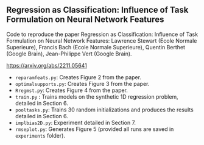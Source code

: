## Regression as Classification: Influence of Task Formulation on Neural Network Features

Code to reproduce the paper Regression as Classification: Influence of Task Formulation on Neural Network Features:  Lawrence Stewart (Ecole Normale Superieure), Francis Bach (Ecole Normale Superieure), Quentin Berthet (Google Brain), Jean-Philippe Vert (Google Brain).

https://arxiv.org/abs/2211.05641


- `reparamfeats.py`: Creates Figure 2 from the paper.
- `optimalsupports.py`: Creates Figure 3 from the paper.
- `Rregmst.py`: Creates Figure 4 from the paper.
- `train.py` : Trains models on the synthetic 1D regression problem, detailed in Section 6.
-  `pooltasks.py`: Trains 30 random initializations and produces the results detailed in Section 6. 
-  `implbias2D.py`: Experiment detailed in Section 7.
-  `rmseplot.py`:  Generates Figure 5 (provided all runs are saved in `experiments` folder).
